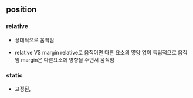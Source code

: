 ## position

### relative
- 상대적으로 움직임

- relative  VS margin
    relative로 움직이면 다른 요소의 옇양 없이 독립적으로 움직임
    margin은 다른요소에 영향을 주면서 움직임


### static
- 고정된, 

